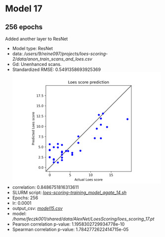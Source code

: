 # Model 17
## 256 epochs

Added another layer to ResNet

* Model type: ResNet
* data: */users/9/reine097/projects/loes-scoring-2/data/anon_train_scans_and_loes.csv*
* Gd: Unenhanced scans.
* Standardized RMSE: 0.5491358693925369
![Model 17](model17.png "Model 17")
* correlation:    0.8486751816313611
* SLURM script: [*loes-scoring-training_model_agate_14.sh*](../../../bin/training/loes-scoring-training_model_agate_17.sh)
* Epochs: 256
* lr: 0.0001
* output_csv: [*model15.csv*](model15.csv)
* model: */home/feczk001/shared/data/AlexNet/LoesScoring/loes_scoring_17.pt*
* Pearson correlation p-value: 1.1958302729934778e-10
* Spearman correlation p-value: 1.7842772622414715e-05
